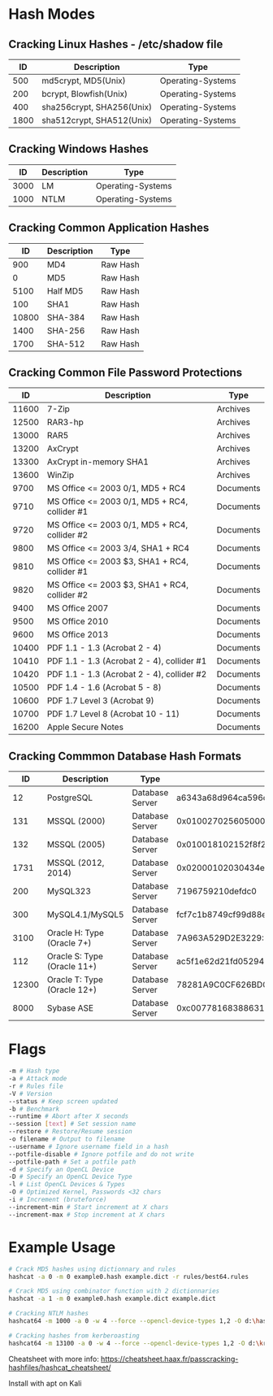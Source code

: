 # Hash Modes
## Cracking Linux Hashes - /etc/shadow file

| ID   | Description               | Type              |
| ---- | ------------------------- | ----------------- |
| 500  | md5crypt, MD5(Unix)       | Operating-Systems |
| 200  | bcrypt, Blowfish(Unix)    | Operating-Systems |
| 400  | sha256crypt, SHA256(Unix) | Operating-Systems |
| 1800 | sha512crypt, SHA512(Unix) | Operating-Systems |

## Cracking Windows Hashes

|ID|Description|Type|
|---|---|---|
|3000|LM|Operating-Systems|
|1000|NTLM|Operating-Systems|

## Cracking Common Application Hashes
|ID|Description|Type|
|---|---|---|
|900|MD4|Raw Hash|
|0|MD5|Raw Hash|
|5100|Half MD5|Raw Hash|
|100|SHA1|Raw Hash|
|10800|SHA-384|Raw Hash|
|1400|SHA-256|Raw Hash|
|1700|SHA-512|Raw Hash|

## Cracking Common File Password Protections

|ID|Description|Type|
|---|---|---|
|11600|7-Zip|Archives|
|12500|RAR3-hp|Archives|
|13000|RAR5|Archives|
|13200|AxCrypt|Archives|
|13300|AxCrypt in-memory SHA1|Archives|
|13600|WinZip|Archives|
|9700|MS Office <= 2003 $0/$1, MD5 + RC4|Documents|
|9710|MS Office <= 2003 $0/$1, MD5 + RC4, collider #1|Documents|
|9720|MS Office <= 2003 $0/$1, MD5 + RC4, collider #2|Documents|
|9800|MS Office <= 2003 $3/$4, SHA1 + RC4|Documents|
|9810|MS Office <= 2003 $3, SHA1 + RC4, collider #1|Documents|
|9820|MS Office <= 2003 $3, SHA1 + RC4, collider #2|Documents|
|9400|MS Office 2007|Documents|
|9500|MS Office 2010|Documents|
|9600|MS Office 2013|Documents|
|10400|PDF 1.1 - 1.3 (Acrobat 2 - 4)|Documents|
|10410|PDF 1.1 - 1.3 (Acrobat 2 - 4), collider #1|Documents|
|10420|PDF 1.1 - 1.3 (Acrobat 2 - 4), collider #2|Documents|
|10500|PDF 1.4 - 1.6 (Acrobat 5 - 8)|Documents|
|10600|PDF 1.7 Level 3 (Acrobat 9)|Documents|
|10700|PDF 1.7 Level 8 (Acrobat 10 - 11)|Documents|
|16200|Apple Secure Notes|Documents|

## Cracking Commmon Database Hash Formats

|ID|Description|Type|Example Hash|
|---|---|---|---|
|12|PostgreSQL|Database Server|a6343a68d964ca596d9752250d54bb8a:postgres|
|131|MSSQL (2000)|Database Server|0x01002702560500000000000000000000000000000000000000008db43dd9b1972a636ad0c7d4b8c515cb8ce46578|
|132|MSSQL (2005)|Database Server|0x010018102152f8f28c8499d8ef263c53f8be369d799f931b2fbe|
|1731|MSSQL (2012, 2014)|Database Server|0x02000102030434ea1b17802fd95ea6316bd61d2c94622ca3812793e8fb1672487b5c904a45a31b2ab4a78890d563d2fcf5663e46fe797d71550494be50cf4915d3f4d55ec375|
|200|MySQL323|Database Server|7196759210defdc0|
|300|MySQL4.1/MySQL5|Database Server|fcf7c1b8749cf99d88e5f34271d636178fb5d130|
|3100|Oracle H: Type (Oracle 7+)|Database Server|7A963A529D2E3229:3682427524|
|112|Oracle S: Type (Oracle 11+)|Database Server|ac5f1e62d21fd0529428b84d42e8955b04966703:38445748184477378130|
|12300|Oracle T: Type (Oracle 12+)|Database Server|78281A9C0CF626BD05EFC4F41B515B61D6C4D95A250CD4A605CA0EF97168D670EBCB5673B6F5A2FB9CC4E0C0101E659C0C4E3B9B3BEDA846CD15508E88685A2334141655046766111066420254008225|
|8000|Sybase ASE|Database Server|0xc00778168388631428230545ed2c976790af96768afa0806fe6c0da3b28f3e132137eac56f9bad027ea2|

# Flags

```bash
-m # Hash type
-a # Attack mode
-r # Rules file
-V # Version
--status # Keep screen updated
-b # Benchmark
--runtime # Abort after X seconds
--session [text] # Set session name
--restore # Restore/Resume session
-o filename # Output to filename
--username # Ignore username field in a hash
--potfile-disable # Ignore potfile and do not write
--potfile-path # Set a potfile path
-d # Specify an OpenCL Device
-D # Specify an OpenCL Device Type
-l # List OpenCL Devices & Types
-O # Optimized Kernel, Passwords <32 chars
-i # Increment (bruteforce)
--increment-min # Start increment at X chars
--increment-max # Stop increment at X chars
```

# Example Usage
```bash
# Crack MD5 hashes using dictionnary and rules
hashcat -a 0 -m 0 example0.hash example.dict -r rules/best64.rules

# Crack MD5 using combinator function with 2 dictionnaries
hashcat -a 1 -m 0 example0.hash example.dict example.dict

# Cracking NTLM hashes
hashcat64 -m 1000 -a 0 -w 4 --force --opencl-device-types 1,2 -O d:\hashsample.hash "d:\WORDLISTS\realuniq.lst" -r OneRuleToRuleThemAll.rule

# Cracking hashes from kerberoasting
hashcat64 -m 13100 -a 0 -w 4 --force --opencl-device-types 1,2 -O d:\krb5tgs.hash d:\WORDLISTS\realhuman_phill.txt -r OneRuleToRuleThemAll.rule
```

Cheatsheet with more info: https://cheatsheet.haax.fr/passcracking-hashfiles/hashcat_cheatsheet/

Install with apt on Kali
